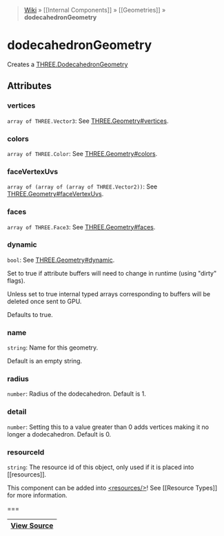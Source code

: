 > [Wiki](Home) » [[Internal Components]] » [[Geometries]] » **dodecahedronGeometry**

# dodecahedronGeometry

Creates a [THREE.DodecahedronGeometry](http://threejs.org/docs/index.html#Reference/Extras.Geometries/DodecahedronGeometry)

## Attributes
### vertices
``` array of THREE.Vector3 ```: See [THREE.Geometry#vertices](http://threejs.org/docs/#Reference/Core/Geometry.vertices).

### colors
``` array of THREE.Color ```: See [THREE.Geometry#colors](http://threejs.org/docs/#Reference/Core/Geometry.colors).

### faceVertexUvs
``` array of (array of (array of THREE.Vector2)) ```: See [THREE.Geometry#faceVertexUvs](http://threejs.org/docs/#Reference/Core/Geometry.faceVertexUvs).

### faces
``` array of THREE.Face3 ```: See [THREE.Geometry#faces](http://threejs.org/docs/#Reference/Core/Geometry.faces).

### dynamic
``` bool ```: See [THREE.Geometry#dynamic](http://threejs.org/docs/#Reference/Core/Geometry.dynamic).

Set to true if attribute buffers will need to change in runtime (using "dirty" flags).

Unless set to true internal typed arrays corresponding to buffers will be deleted once sent to GPU.

Defaults to true.

### name
``` string ```: Name for this geometry.

Default is an empty string.

### radius
``` number ```: Radius of the dodecahedron. Default is 1.

### detail
``` number ```: Setting this to a value greater than 0 adds vertices making it no longer a dodecahedron. Default is 0.

### resourceId
``` string ```: The resource id of this object, only used if it is placed into [[resources]].

This component can be added into [&lt;resources/&gt;](resources)! See [[Resource Types]] for more information.

===

|**[View Source](../blob/master/src/lib/descriptors/Geometry/DodecahedronGeometryDescriptor.js)**|
 ---|
